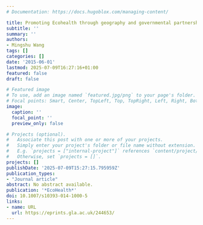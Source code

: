 ```yaml
---
# Documentation: https://docs.hugoblox.com/managing-content/

title: Promoting Ecohealth through geography and governmental partnerships
subtitle: ''
summary: ''
authors:
- Mingshu Wang
tags: []
categories: []
date: '2015-06-01'
lastmod: 2025-07-09T16:27:16+01:00
featured: false
draft: false

# Featured image
# To use, add an image named `featured.jpg/png` to your page's folder.
# Focal points: Smart, Center, TopLeft, Top, TopRight, Left, Right, BottomLeft, Bottom, BottomRight.
image:
  caption: ''
  focal_point: ''
  preview_only: false

# Projects (optional).
#   Associate this post with one or more of your projects.
#   Simply enter your project's folder or file name without extension.
#   E.g. `projects = ["internal-project"]` references `content/project/deep-learning/index.md`.
#   Otherwise, set `projects = []`.
projects: []
publishDate: '2025-07-09T15:27:15.795959Z'
publication_types:
- "Journal article"
abstract: No abstract available.
publication: '*EcoHealth*'
doi: 10.1007/s10393-014-1000-5
links:
- name: URL
  url: https://eprints.gla.ac.uk/244653/
---
```

